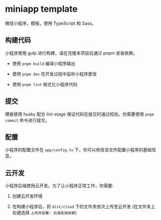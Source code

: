 # miniapp template

微信小程序，模板，使用 TypeScript 和 Sass。

## 构建代码

小程序使用 gulp 进行构建，请在克隆本项目后通过 pnpm 安装依赖。

- 使用 `pnpm build` 编译小程序输出

- 使用 `pnpm dev` 在开发过程中监听小程序更改

- 使用 `pnpm lint` 格式化小程序代码

## 提交

模板使用 husky 配合 lint-stage 保证代码在提交时通过校验。你需要使用 `pnpm commit` 命令进行提交。

## 配置

小程序的配置文件在 `app/config.ts` 下，你可以修改该文件配置小程序的基础信息。

## 云开发

小程序后端使用云开发。为了让小程序正常工作，你需要:

1. 创建云开发环境

1. 在构建小程序后，将 `dist/cloud` 下的文件夹依次上传至云开发 (在文件夹上右键选择 `上传并部署: 云端安装依赖`)
